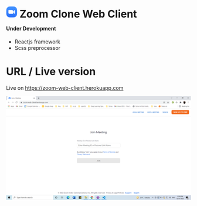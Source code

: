 # <img src="https://github.com/saheelsapovadia/zoom-clone-web-client/blob/master/public/favicon.ico" style="width:30px;"></img> Zoom Clone Web Client <p style="font-size:14px;">Under Development</p>

- Reactjs framework
- Scss preprocessor

# URL / Live version

Live on https://zoom-web-client.herokuapp.com

![Join a meeting interface](https://github.com/saheelsapovadia/zoom-clone-web-client/blob/master/Screenshots/joinmeeting.png)
